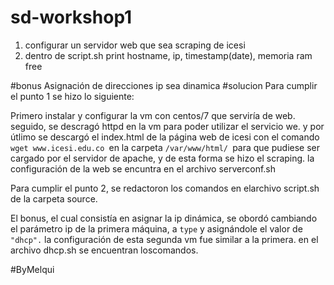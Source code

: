 # sd-workshop1

1. configurar un servidor web que sea scraping de icesi
2. dentro de script.sh print hostname, ip, timestamp(date), memoria ram free

#bonus
Asignación de direcciones ip sea dinamica
#solucion
Para cumplir el punto 1 se hizo lo siguiente: 

Primero instalar y configurar la vm con centos/7 que serviría de web. seguido, se descragó httpd en la vm para poder utilizar el servicio we. y por útlimo se descargó el index.html de la página web de icesi con el comando `wget www.icesi.edu.co `en la carpeta `/var/www/html/ `para que pudiese ser cargado por el servidor de apache, y de esta forma se hizo el scraping. la configuración de la web se encuntra en el archivo serverconf.sh

Para cumplir el punto 2, se redactoron los comandos en elarchivo script.sh de la carpeta source. 

El bonus, el cual consistía en asignar la ip dinámica, se obordó cambiando el parámetro ip de la primera máquina, a `type` y asignándole el valor de `"dhcp".` la configuración de esta segunda vm fue similar a la primera. en el archivo  dhcp.sh se encuentran loscomandos. 

#ByMelqui